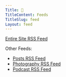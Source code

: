 ```yaml
---
Title: 📡
TitleContent: Feeds
TitleSlug: feed
Layout: feed
---
```

[Entire Site RSS Feed](/feed/page:feed.xml)

Other Feeds: 

* [Posts RSS Feed](/feed/folder:blog/page:feed.xml) 
* [Photography RSS Feed](/feed/folder:photography/page:feed.xml) 
* [Podcast RSS Feed](/feed/folder:podcast/page:feed.xml)
